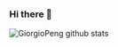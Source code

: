 ### Hi there 👋

<!--
**GiorgioPeng/GiorgioPeng** is a ✨ _special_ ✨ repository because its `README.md` (this file) appears on your GitHub profile.

Here are some ideas to get you started:

- 🔭 I’m currently working on ...
- 🌱 I’m currently learning ...
- 👯 I’m looking to collaborate on ...
- 🤔 I’m looking for help with ...
- 💬 Ask me about ...
- 📫 How to reach me: ...
- 😄 Pronouns: ...
- ⚡ Fun fact: ...
-->
![GiorgioPeng github stats](https://github-readme-stats.vercel.app/api?username=giorgiopeng&show_icons=true&theme=dracula&include_all_commits=true&count_private=true&hide=prs,issues)
